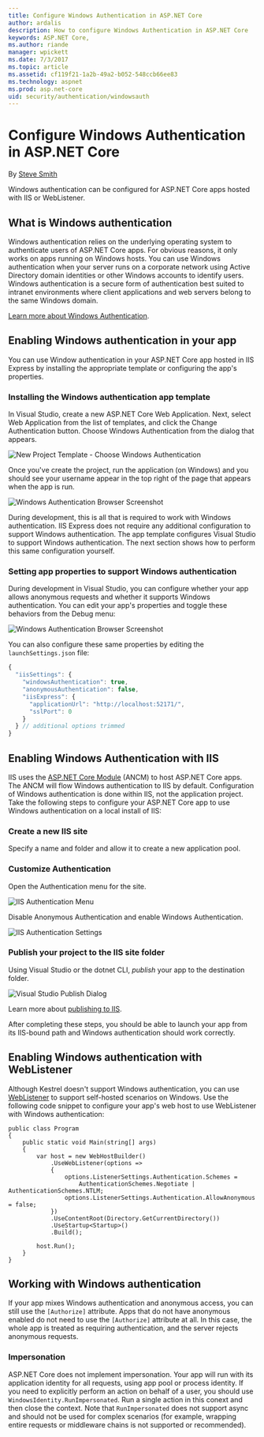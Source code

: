 ```yaml
---
title: Configure Windows Authentication in ASP.NET Core
author: ardalis
description: How to configure Windows Authentication in ASP.NET Core
keywords: ASP.NET Core,
ms.author: riande
manager: wpickett
ms.date: 7/3/2017
ms.topic: article
ms.assetid: cf119f21-1a2b-49a2-b052-548ccb66ee83
ms.technology: aspnet
ms.prod: asp.net-core
uid: security/authentication/windowsauth
---
```

# Configure Windows Authentication in ASP.NET Core

By [Steve Smith](https://ardalis.com)

Windows authentication can be configured for ASP.NET Core apps hosted with IIS or WebListener.

## What is Windows authentication

Windows authentication relies on the underlying operating system to authenticate users of ASP.NET Core apps. For obvious reasons, it only works on apps running on Windows hosts. You can use Windows authentication when your server runs on a corporate network using Active Directory domain identities or other Windows accounts to identify users. Windows authentication is a secure form of authentication best suited to intranet environments where client applications and web servers belong to the same Windows domain.

[Learn more about Windows Authentication](https://www.iis.net/configreference/system.webserver/security/authentication/windowsauthentication).

## Enabling Windows authentication in your app

You can use Window authentication in your ASP.NET Core app hosted in IIS Express by installing the appropriate template or configuring the app's properties.

### Installing the Windows authentication app template

In Visual Studio, create a new ASP.NET Core Web Application. Next, select Web Application from the list of templates, and click the Change Authentication button. Choose Windows Authentication from the dialog that appears.

![New Project Template - Choose Windows Authentication](windowsauth/_static/vs-windows-auth-template.png)

Once you've create the project, run the application (on Windows) and you should see your username appear in the top right of the page that appears when the app is run.

![Windows Authentication Browser Screenshot](windowsauth/_static/browser-screenshot.png)

During development, this is all that is required to work with Windows authentication. IIS Express does not require any additional configuration to support Windows authentication. The app template configures Visual Studio to support Windows authentication. The next section shows how to perform this same configuration yourself.

### Setting app properties to support Windows authentication

During development in Visual Studio, you can configure whether your app allows anonymous requests and whether it supports Windows authentication. You can edit your app's properties and toggle these behaviors from the Debug menu:

![Windows Authentication Browser Screenshot](windowsauth/_static/vs-auth-property-menu.png)

You can also configure these same properties by editing the `launchSettings.json` file:

```javascript
{
  "iisSettings": {
    "windowsAuthentication": true,
    "anonymousAuthentication": false,
    "iisExpress": {
      "applicationUrl": "http://localhost:52171/",
      "sslPort": 0
    }
  } // additional options trimmed
}
```

## Enabling Windows Authentication with IIS

IIS uses the [ASP.NET Core Module](https://docs.microsoft.com/en-us/aspnet/core/fundamentals/servers/aspnet-core-module) (ANCM) to host ASP.NET Core apps. The ANCM will flow Windows authentication to IIS by default. Configuration of Windows authentication is done within IIS, not the application project. Take the following steps to configure your ASP.NET Core app to use Windows authentication on a local install of IIS:

### Create a new IIS site

Specify a name and folder and allow it to create a new application pool.

### Customize Authentication

Open the Authentication menu for the site.

![IIS Authentication Menu](windowsauth/_static/iis-authentication-menu.png)

Disable Anonymous Authentication and enable Windows Authentication.

![IIS Authentication Settings](windowsauth/_static/iis-auth-settings.png)

### Publish your project to the IIS site folder

Using Visual Studio or the dotnet CLI, *publish* your app to the destination folder.

![Visual Studio Publish Dialog](windowsauth/_static/vs-publish-app.png)

Learn more about [publishing to IIS](https://docs.microsoft.com/en-us/aspnet/core/publishing/iis).

After completing these steps, you should be able to launch your app from its IIS-bound path and Windows authentication should work correctly.

## Enabling Windows authentication with WebListener

Although Kestrel doesn't support Windows authentication, you can use [WebListener](/fundamentals/servers/weblistener) to support self-hosted scenarios on Windows. Use the following code snippet to configure your app's web host to use WebListener with Windows authentication:

```
public class Program
{
    public static void Main(string[] args)
    {
        var host = new WebHostBuilder()
            .UseWebListener(options =>
            {
                options.ListenerSettings.Authentication.Schemes = 
                    AuthenticationSchemes.Negotiate | AuthenticationSchemes.NTLM;
                options.ListenerSettings.Authentication.AllowAnonymous = false;
            })
            .UseContentRoot(Directory.GetCurrentDirectory())
            .UseStartup<Startup>()
            .Build();

        host.Run();
    }
}
```

## Working with Windows authentication

If your app mixes Windows authentication and anonymous access, you can still use the ``[Authorize]`` attribute. Apps that do not have anonymous enabled do not need to use the ``[Authorize]`` attribute at all. In this case, the whole app is treated as requiring authentication, and the server rejects anonymous requests.

### Impersonation

ASP.NET Core does not implement impersonation. Your app will run with its application identity for all requests, using app pool or process identity. If you need to explicitly perform an action on behalf of a user, you should use ``WindowsIdentity.RunImpersonated``. Run a single action in this conext and then close the context. Note that ``RunImpersonated`` does not support async and should not be used for complex scenarios (for example, wrapping entire requests or middleware chains is not supported or recommended).
